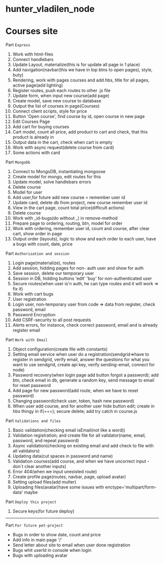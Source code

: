 # hunter_vladilen_node

# Courses site

Part `Express`

1.  Work with html-files
2.  Connect handlebars
3.  Update Layout, materialize(this is for update all page in 1 place)
4.  Add navigation(navbar(this we have in top btns to open pages), style, buty)
5.  Rendering, work with pages courses and add.hbs, title for all pages, active page(add lighting)
6.  Register routes, push each routes to other .js file
7.  Update form, when input new course(add page)
8.  Create model, save new course to database
9.  Output the list of courses in page(Courses)
10. Connect client scripts, style for price
11. Button 'Open course', find course by id, open course in new page
12. Edit Courses Page
13. Add cart for buying courses
14. Cart model, count all price, add product to cart and check, that this product is already in
15. Output data in the cart, check when cart is empty
16. Work with async request(delete course from card)
17. Some actions with card

Part `MongoDb`

1. Connect to MongoDB, instantiating mongoose
2. Create model for mongo, edit routes for this
3. Update model, solve handlebars errors
4. Delete course
5. Model for user
6. Add user,for future add new course = remember user id
7. Update card, delete db from project, new course remember user id
8. View in the cart page, count total price(difficult actions)
9. Delete course
10. Work with _id-bugs(do without _) in remove-method
11. Prepare page to ordering, routing, btn, model for order
12. Work with ordering, remember user id, count and course, after clear cart, show order in page
13. Output order (layouts), logic to show and each order to each user, have a bugs with count, date, price

Part `Authorization and session`

1. Login page(materialize), routes
2. Add session, hidding pages for non- auth user and show for auth
3. Save session, delete our temporary user
4. Session in DB, hidding buttons 'edit' 'buy' for non-authenticated user
5. Secure routes(when user is'n auth, he can type routes and it will work => fix it)
6. Work with cart bugs
7. User registration
8. Login user, non-temporary user from code => data from register, check password, email
9. Password Encryption
10. Add CSRF-security to all post requests
11. Alerts errors, for instance, check correct password, email and is already register email

Part `Work with Email`

1. Object configuration(create file with constants)
2. Setting email service when user do a registration(sendgrid=>have to register in sendgrid, verify email, answer the questions for what you want to use sendgrid, create api key, verify sending-email, connect for node)
3. Password recovery(when login page add button forgot a password); add btn, check email in db, generate a random key, send message to email for reset password
4. Add page for new password(add route, when we have to reset password)
5. Changing password(check user, token, hash new password)
6. When user add course, and for another user hide button edit; create in hbs thingy in if(===); secure delete; add try catch in course.js

Part `Validations and files`

1. Basic validation(checking email isEmail(not like a word))
2. Validation registration; and create file for all validator(name, email, password, and repeat password)
3. Async validation(checking on existing email and add check to file with all validators)
4. Updating data(cut spaces in password and name)
5. Validation courses(add course, and when we have uncorrect input - don`t clear another inputs)
6. Error 404(when we input unexisted route)
7. Create profile page(routes, navbar, page, upload avatar)
8. Setting upload files(add multer)
9. Uploading files(avatar)have some issues with enctype='multipart/form-data' maybe

Part `Deploy this project`

1. Secure keys(for future deploy)

---

Part `For future pet-project`

- Bugs in order to show date, count and price
- Add info in main page '/'
- Send letter about site to email when user done registration
- Bugs whit userId in console when login
- Bugs with uploading avatar
